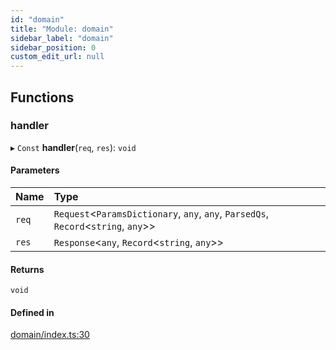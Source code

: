 ```yaml
---
id: "domain"
title: "Module: domain"
sidebar_label: "domain"
sidebar_position: 0
custom_edit_url: null
---
```


## Functions

### handler

▸ `Const` **handler**(`req`, `res`): `void`

#### Parameters

| Name | Type |
| :------ | :------ |
| `req` | `Request`<`ParamsDictionary`, `any`, `any`, `ParsedQs`, `Record`<`string`, `any`\>\> |
| `res` | `Response`<`any`, `Record`<`string`, `any`\>\> |

#### Returns

`void`

#### Defined in

[domain/index.ts:30](https://github.com/Videndum/Eventiva/blob/7ccab80/src/functions/domain/index.ts#L30)
